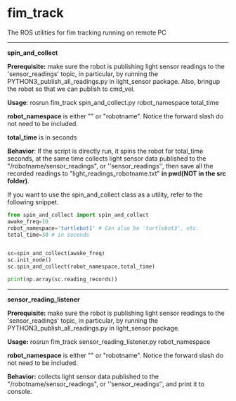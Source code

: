 # fim_track
The ROS utilities for fim tracking running on remote PC

---

__spin_and_collect__

**Prerequisite:** make sure the robot is publishing light sensor readings to the 'sensor_readings' topic,  in particular, by running the PYTHON3_publish_all_readings.py in light_sensor package. Also, bringup the robot so that we can publish to cmd_vel.

**Usage**: rosrun fim_track spin_and_collect.py robot_namespace total_time

**robot_namespace** is either "" or "robotname". Notice the forward slash do not need to be included. 

**total_time** is in seconds

**Behavior**: If the script is directly run, it spins the robot for total_time seconds, at the same time collects light sensor data published to the "/robotname/sensor_readings", or ''sensor_readings'', then save all the recorded readings to "light_readings_robotname.txt" **in pwd(NOT in the src folder)**.

If you want to use the spin_and_collect class as a utility, refer to the following snippet.

```python
from spin_and_collect import spin_and_collect
awake_freq=10
robot_namespace='turtlebot1' # Can also be 'turtlebot3', etc.
total_time=30 # in seconds


sc=spin_and_collect(awake_freq)
sc.init_node()	
sc.spin_and_collect(robot_namespace,total_time)

print(np.array(sc.reading_records))
```

---

__sensor_reading_listener__

**Prerequisite:** make sure the robot is publishing light sensor readings to the 'sensor_readings' topic,  in particular, by running the PYTHON3_publish_all_readings.py in light_sensor package. 

**Usage:** rosrun fim_track sensor_reading_listener.py robot_namespace

**robot_namespace** is either "" or "robotname". Notice the forward slash do not need to be included. 

**Behavior:** collects light sensor data published to the "/robotname/sensor_readings", or ''sensor_readings'', and print it to console.